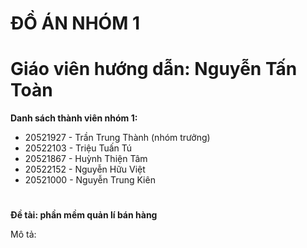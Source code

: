 # ĐỒ ÁN NHÓM 1
# Giáo viên hướng dẫn: Nguyễn Tấn Toàn
**Danh sách thành viên nhóm 1:**
- 20521927 - Trần Trung Thành (nhóm trưởng)
- 20522103 - Triệu Tuấn Tú	
- 20521867 - Huỳnh Thiện Tâm	
- 20522152 - Nguyễn Hữu Việt	
- 20521000 - Nguyễn Trung Kiên
#
**Đề tài: phần mềm quản lí bán hàng**

Mô tả: 
